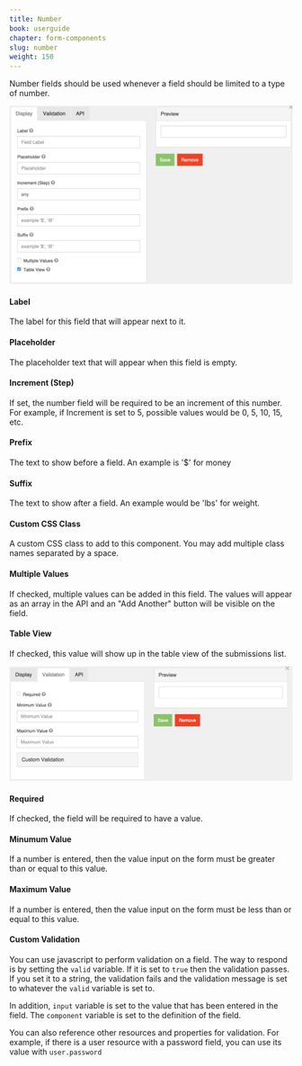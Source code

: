 ```yaml
---
title: Number
book: userguide
chapter: form-components
slug: number
weight: 150
---
```


Number fields should be used whenever a field should be limited to a type of number.

![](/assets/img/number-display.png)

#### Label

The label for this field that will appear next to it.

#### Placeholder

The placeholder text that will appear when this field is empty.

#### Increment (Step)

If set, the number field will be required to be an increment of this number. For example, if Increment is set to 5, possible values would be 0, 5, 10, 15, etc.

#### Prefix

The text to show before a field. An example is '$' for money

#### Suffix

The text to show after a field. An example would be 'lbs' for weight.

#### Custom CSS Class

A custom CSS class to add to this component. You may add multiple class names separated by a space.

#### Multiple Values

If checked, multiple values can be added in this field. The values will appear as an array in the API and an "Add Another" button will be visible on the field.

#### Table View

If checked, this value will show up in the table view of the submissions list.

![](/assets/img/number-validation.png)

#### Required

If checked, the field will be required to have a value.

#### Minumum Value

If a number is entered, then the value input on the form must be greater than or equal to this value.

#### Maximum Value

If a number is entered, then the value input on the form must be less than or equal to this value.

#### Custom Validation

You can use javascript to perform validation on a field. The way to respond is by setting the `valid` variable. If it is set to `true` then the validation passes. If you set it to a string, the validation fails and the validation message is set to whatever the `valid` variable is set to.


In addition, `input` variable is set to the value that has been entered in the field. The `component` variable is set to the definition of the field.


You can also reference other resources and properties for validation. For example, if there is a user resource with a password field, you can use its value with `user.password`

